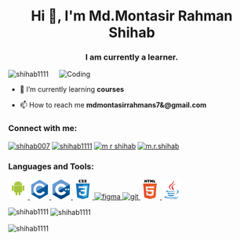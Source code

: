 <h1 align="center">Hi 👋, I'm Md.Montasir Rahman Shihab</h1>
<h3 align="center">I am currently a learner.</h3>
<img align="right" alt="Coding" width="400" src="https://cdn.pixabay.com/photo/2014/05/27/23/32/matrix-356024_1280.jpg">
<p align="left"> <img src="https://komarev.com/ghpvc/?username=shihab1111&label=Profile%20views&color=0e75b6&style=flat" alt="shihab1111" /> </p>



- 🌱 I’m currently learning **courses**

- 📫 How to reach me **mdmontasirrahmans7&@gmail.com**

<h3 align="left">Connect with me:</h3>
<p align="left">
<a href="https://twitter.com/shihab007" target="blank"><img align="center" src="https://raw.githubusercontent.com/rahuldkjain/github-profile-readme-generator/master/src/images/icons/Social/twitter.svg" alt="shihab007" height="30" width="40" /></a>
<a href="https://stackoverflow.com/users/shihab1111" target="blank"><img align="center" src="https://raw.githubusercontent.com/rahuldkjain/github-profile-readme-generator/master/src/images/icons/Social/stack-overflow.svg" alt="shihab1111" height="30" width="40" /></a>
<a href="https://fb.com/m r shihab" target="blank"><img align="center" src="https://raw.githubusercontent.com/rahuldkjain/github-profile-readme-generator/master/src/images/icons/Social/facebook.svg" alt="m r shihab" height="30" width="40" /></a>
<a href="https://instagram.com/m.r.shihab" target="blank"><img align="center" src="https://raw.githubusercontent.com/rahuldkjain/github-profile-readme-generator/master/src/images/icons/Social/instagram.svg" alt="m.r.shihab" height="30" width="40" /></a>
</p>

<h3 align="left">Languages and Tools:</h3>
<p align="left"> <a href="https://developer.android.com" target="_blank" rel="noreferrer"> <img src="https://raw.githubusercontent.com/devicons/devicon/master/icons/android/android-original-wordmark.svg" alt="android" width="40" height="40"/> </a> <a href="https://www.cprogramming.com/" target="_blank" rel="noreferrer"> <img src="https://raw.githubusercontent.com/devicons/devicon/master/icons/c/c-original.svg" alt="c" width="40" height="40"/> </a> <a href="https://www.w3schools.com/cpp/" target="_blank" rel="noreferrer"> <img src="https://raw.githubusercontent.com/devicons/devicon/master/icons/cplusplus/cplusplus-original.svg" alt="cplusplus" width="40" height="40"/> </a> <a href="https://www.w3schools.com/css/" target="_blank" rel="noreferrer"> <img src="https://raw.githubusercontent.com/devicons/devicon/master/icons/css3/css3-original-wordmark.svg" alt="css3" width="40" height="40"/> </a> <a href="https://www.figma.com/" target="_blank" rel="noreferrer"> <img src="https://www.vectorlogo.zone/logos/figma/figma-icon.svg" alt="figma" width="40" height="40"/> </a> <a href="https://git-scm.com/" target="_blank" rel="noreferrer"> <img src="https://www.vectorlogo.zone/logos/git-scm/git-scm-icon.svg" alt="git" width="40" height="40"/> </a> <a href="https://www.w3.org/html/" target="_blank" rel="noreferrer"> <img src="https://raw.githubusercontent.com/devicons/devicon/master/icons/html5/html5-original-wordmark.svg" alt="html5" width="40" height="40"/> </a> <a href="https://www.java.com" target="_blank" rel="noreferrer"> <img src="https://raw.githubusercontent.com/devicons/devicon/master/icons/java/java-original.svg" alt="java" width="40" height="40"/> </a> </p>

<p><img align="left" src="https://github-readme-stats.vercel.app/api/top-langs?username=shihab1111&show_icons=true&locale=en&layout=compact" alt="shihab1111" /></p>

<p>&nbsp;<img align="center" src="https://github-readme-stats.vercel.app/api?username=shihab1111&show_icons=true&locale=en" alt="shihab1111" /></p>

<p><img align="center" src="https://github-readme-streak-stats.herokuapp.com/?user=shihab1111&" alt="shihab1111" /></p>
